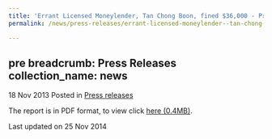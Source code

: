 ```yaml
---
title: 'Errant Licensed Moneylender, Tan Chong Boon, fined $36,000 - Press Release'
permalink: /news/press-releases/errant-licensed-moneylender--tan-chong-boon--fined--36-000/

---
```

pre
breadcrumb: Press Releases
collection_name: news
---

18 Nov 2013 Posted in [Press releases](/news/press-releases)

The report is in PDF format, to view click [here (0.4MB)](/files/news/press-releases/2013/11/PressReleaseConvictionAndSentencingOfTanChongBoon.pdf).

<p class="right-side-updated">Last updated on 25 Nov 2014</p>


